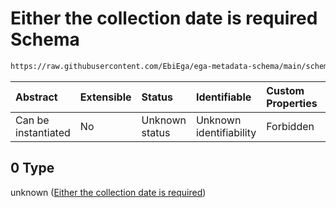 # Either the collection date is required Schema

```txt
https://raw.githubusercontent.com/EbiEga/ega-metadata-schema/main/schemas/EGA.sample.json#/properties/sampleCollection/anyOf/0
```



| Abstract            | Extensible | Status         | Identifiable            | Custom Properties | Additional Properties | Access Restrictions | Defined In                                                                   |
| :------------------ | :--------- | :------------- | :---------------------- | :---------------- | :-------------------- | :------------------ | :--------------------------------------------------------------------------- |
| Can be instantiated | No         | Unknown status | Unknown identifiability | Forbidden         | Allowed               | none                | [EGA.sample.json\*](../../../schemas/EGA.sample.json "open original schema") |

## 0 Type

unknown ([Either the collection date is required](ega-10-properties-sample-collection-descriptor-anyof-either-the-collection-date-is-required.md))

